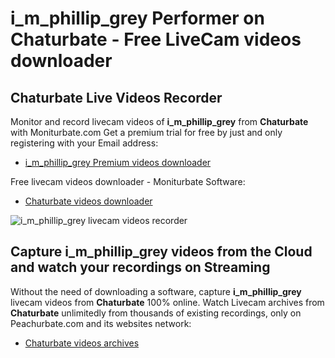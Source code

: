 # i_m_phillip_grey Performer on Chaturbate - Free LiveCam videos downloader

## Chaturbate Live Videos Recorder

Monitor and record livecam videos of **i_m_phillip_grey** from **Chaturbate** with Moniturbate.com
Get a premium trial for free by just and only registering with your Email address:
* [i_m_phillip_grey Premium videos downloader](https://moniturbate.com/request-demo-licence-key.html)

Free livecam videos downloader - Moniturbate Software:
* [Chaturbate videos downloader](https://moniturbate.com/moniturbate-download-software.html)

![i_m_phillip_grey livecam videos recorder](https://peachurnet.com/templates/moniturbate-software.png)


## Capture i_m_phillip_grey videos from the Cloud and watch your recordings on Streaming

Without the need of downloading a software, capture **i_m_phillip_grey** livecam videos from **Chaturbate** 100% online.
Watch Livecam archives from **Chaturbate** unlimitedly from thousands of existing recordings, only on Peachurbate.com and its websites network:
* [Chaturbate videos archives](https://peachurnet.com/)